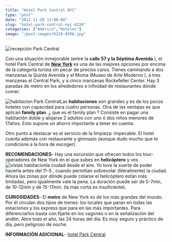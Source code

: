 ```yaml
---
title: "Hotel Park Central NYC"
type: "post"
date: "2012-11-20 13:00:00"
slug: "hotel-park-central-nyc-6226"
categories: ["América","Hoteles"]
image: "/post-images/6226-8596.jpg"
---
```


![recepción Park Central](/post-images/6226-8596.jpg "recepción Park Central")

Con una situación inmejorable (entre la **calle 57 y la Séptima Avenida** ), el hotel Park Central de [**New York**](http://www.missviajes.com/new-york-5000) es una de las mejores opciones por encima de la categoría turista sin pecar de precios caros. Tienes caminando a dos manzanas la Quinta Avenida y el Moma (Museo de Arte Moderno ), a tres manzanas el Central Park, y a cinco manzanas Rockefeller Center. Hay 3 paradas de metro en los alrededores e infinidad de restaurantes dónde comer.  
  
![habitacion Park Central](/post-images/6226-8595.jpg "habitacion Park Central")Las **habitaciones** son grandes y es de los pocos hoteles con capacidad para cuatro personas. Otra de las ventajas es que aplican **family plan**. ¿ que es el family plan ? Consiste en pagar una habitación doble y alojarse 2 adultos con uno ó dos niños menores de 17años. Esto supone un ahorro importante a tener en cuenta.  
  
Otro punto a destacar es el servicio de la limpieza: impecable. El hotel cuenta además con restaurante y gimnasio (aunque dudo mucho que te condicione a la hora de escoger).  
  
   
  
   
  
**RECOMENDACIONES**- Hay una excursión que ofrecen todos los tour-operadores de New York en el que subes en **helicóptero** y ves ![vistas habitacion](/post-images/6226-8597.jpg "vistas habitacion")la ciudad desde el aire. Yo tuve la suerte de poder hacerla antes del 11-S , cuando permitían sobrevolar (literalmente) la ciudad. Ahora las zonas por dónde puede colarse el helicóptero están más limitadas, pero igualmente vale la pena. La duración puede ser de 5-7min, de 10-12min y de 15-17min. (la más corta es insuficiente).

   
  
**CURIOSIDADES**- El **metro** de New York es de los más grandes del mundo. Por él circulan dos tipos de trenes: los locales que paran en todas las estaciones y los express que para en las más importantes. Para diferenciarlos basta con fijarte en los vagones o en la señalización del andén. Abre todo el año, las 24 horas del día. Es muy seguro y práctico de día, pero peligroso de noche.

**INFORMACIÓN ADICIONAL**- [hotel Park Central ](http://www.parkcentralny.com)